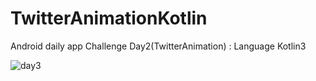 # TwitterAnimationKotlin
Android daily app Challenge Day2(TwitterAnimation) : Language Kotlin3


![day3](https://user-images.githubusercontent.com/21023833/36481974-a51037b2-1737-11e8-87dd-523df0f8d40a.gif)






